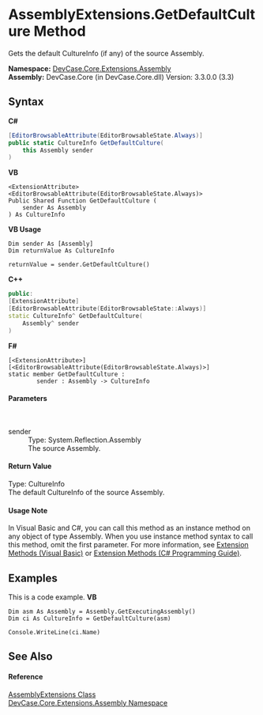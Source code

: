 # AssemblyExtensions.GetDefaultCulture Method 
 

Gets the default CultureInfo (if any) of the source Assembly.

**Namespace:**&nbsp;<a href="N_DevCase_Core_Extensions_Assembly">DevCase.Core.Extensions.Assembly</a><br />**Assembly:**&nbsp;DevCase.Core (in DevCase.Core.dll) Version: 3.3.0.0 (3.3)

## Syntax

**C#**<br />
``` C#
[EditorBrowsableAttribute(EditorBrowsableState.Always)]
public static CultureInfo GetDefaultCulture(
	this Assembly sender
)
```

**VB**<br />
``` VB
<ExtensionAttribute>
<EditorBrowsableAttribute(EditorBrowsableState.Always)>
Public Shared Function GetDefaultCulture ( 
	sender As Assembly
) As CultureInfo
```

**VB Usage**<br />
``` VB Usage
Dim sender As [Assembly]
Dim returnValue As CultureInfo

returnValue = sender.GetDefaultCulture()
```

**C++**<br />
``` C++
public:
[ExtensionAttribute]
[EditorBrowsableAttribute(EditorBrowsableState::Always)]
static CultureInfo^ GetDefaultCulture(
	Assembly^ sender
)
```

**F#**<br />
``` F#
[<ExtensionAttribute>]
[<EditorBrowsableAttribute(EditorBrowsableState.Always)>]
static member GetDefaultCulture : 
        sender : Assembly -> CultureInfo 

```


#### Parameters
&nbsp;<dl><dt>sender</dt><dd>Type: System.Reflection.Assembly<br />The source Assembly.</dd></dl>

#### Return Value
Type: CultureInfo<br />The default CultureInfo of the source Assembly.

#### Usage Note
In Visual Basic and C#, you can call this method as an instance method on any object of type Assembly. When you use instance method syntax to call this method, omit the first parameter. For more information, see <a href="https://docs.microsoft.com/dotnet/visual-basic/programming-guide/language-features/procedures/extension-methods">Extension Methods (Visual Basic)</a> or <a href="https://docs.microsoft.com/dotnet/csharp/programming-guide/classes-and-structs/extension-methods">Extension Methods (C# Programming Guide)</a>.

## Examples
This is a code example. 
**VB**<br />
``` VB
Dim asm As Assembly = Assembly.GetExecutingAssembly()
Dim ci As CultureInfo = GetDefaultCulture(asm)

Console.WriteLine(ci.Name)
```


## See Also


#### Reference
<a href="T_DevCase_Core_Extensions_Assembly_AssemblyExtensions">AssemblyExtensions Class</a><br /><a href="N_DevCase_Core_Extensions_Assembly">DevCase.Core.Extensions.Assembly Namespace</a><br />